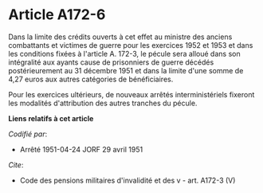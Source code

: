 # Article A172-6

Dans la limite des crédits ouverts à cet effet au ministre des anciens combattants et victimes de guerre pour les exercices
1952 et 1953 et dans les conditions fixées à l'article A. 172-3, le pécule sera alloué dans son intégralité aux ayants cause
de prisonniers de guerre décédés postérieurement au 31 décembre 1951 et dans la limite d'une somme de 4,27 euros aux autres
catégories de bénéficiaires.

Pour les exercices ultérieurs, de nouveaux arrêtés interministériels fixeront les modalités d'attribution des autres tranches
du pécule.

**Liens relatifs à cet article**

_Codifié par_:

  - Arrêté 1951-04-24 JORF 29 avril 1951

_Cite_:

  - Code des pensions militaires d'invalidité et des v - art. A172-3 (V)

